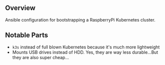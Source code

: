 ## Overview
Ansible configuration for bootstrapping a RaspberryPi Kubernetes cluster.

## Notable Parts
- `k3s` instead of full blown Kubernetes because it's much more lightweight
- Mounts USB drives instead of HDD. Yes, they are way less durable...But they are also super cheap...
